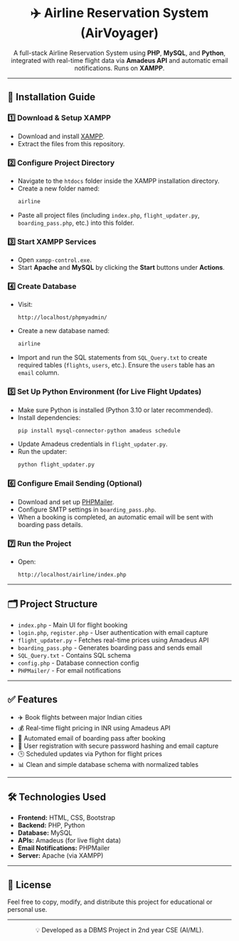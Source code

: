<h1 align="center">✈️ Airline Reservation System (AirVoyager)</h1>

<p align="center">
  A full-stack Airline Reservation System using <strong>PHP</strong>, <strong>MySQL</strong>, and <strong>Python</strong>, integrated with real-time flight data via <strong>Amadeus API</strong> and automatic email notifications. Runs on <strong>XAMPP</strong>.
</p>


---

## 📌 Installation Guide

### 1️⃣ Download & Setup XAMPP
- Download and install [XAMPP](https://www.apachefriends.org/index.html).
- Extract the files from this repository.

### 2️⃣ Configure Project Directory
- Navigate to the `htdocs` folder inside the XAMPP installation directory.
- Create a new folder named:
  ```bash
  airline
  ```
- Paste all project files (including `index.php`, `flight_updater.py`, `boarding_pass.php`, etc.) into this folder.

### 3️⃣ Start XAMPP Services
- Open `xampp-control.exe`.
- Start **Apache** and **MySQL** by clicking the **Start** buttons under **Actions**.

### 4️⃣ Create Database
- Visit:
  ```
  http://localhost/phpmyadmin/
  ```
- Create a new database named:
  ```sql
  airline
  ```
- Import and run the SQL statements from `SQL_Query.txt` to create required tables (`flights`, `users`, etc.). Ensure the `users` table has an `email` column.

### 5️⃣ Set Up Python Environment (for Live Flight Updates)
- Make sure Python is installed (Python 3.10 or later recommended).
- Install dependencies:
  ```bash
  pip install mysql-connector-python amadeus schedule
  ```
- Update Amadeus credentials in `flight_updater.py`.
- Run the updater:
  ```bash
  python flight_updater.py
  ```

### 6️⃣ Configure Email Sending (Optional)
- Download and set up [PHPMailer](https://github.com/PHPMailer/PHPMailer).
- Configure SMTP settings in `boarding_pass.php`.
- When a booking is completed, an automatic email will be sent with boarding pass details.

### 7️⃣ Run the Project
- Open:
  ```
  http://localhost/airline/index.php
  ```

---

## 🗂 Project Structure

- `index.php` - Main UI for flight booking
- `login.php`, `register.php` - User authentication with email capture
- `flight_updater.py` - Fetches real-time prices using Amadeus API
- `boarding_pass.php` - Generates boarding pass and sends email
- `SQL_Query.txt` - Contains SQL schema
- `config.php` - Database connection config
- `PHPMailer/` - For email notifications

---

## ✅ Features

- ✈️ Book flights between major Indian cities
- 💰 Real-time flight pricing in INR using Amadeus API
- 📧 Automated email of boarding pass after booking
- 👤 User registration with secure password hashing and email capture
- 🕒 Scheduled updates via Python for flight prices
- 📊 Clean and simple database schema with normalized tables

---

## 🛠 Technologies Used

- **Frontend:** HTML, CSS, Bootstrap
- **Backend:** PHP, Python
- **Database:** MySQL
- **APIs:** Amadeus (for live flight data)
- **Email Notifications:** PHPMailer
- **Server:** Apache (via XAMPP)

---

## 📜 License

Feel free to copy, modify, and distribute this project for educational or personal use.

---

<p align="center">💡 Developed as a DBMS Project in 2nd year CSE (AI/ML).</p>

